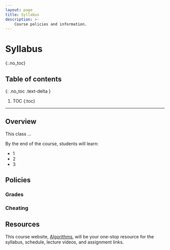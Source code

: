```yaml
---
layout: page
title: Syllabus
description: >-
    Course policies and information.
---
```


# Syllabus
{:.no_toc}

## Table of contents
{: .no_toc .text-delta }

1. TOC
{:toc}

---
## Overview

This class ...

By the end of the course, students will learn:
- 1
- 2
- 3


## Policies

### Grades

### Cheating

## Resources

This course website, [Algorithms](../Algo2023W/index.md), will be your one-stop resource for the syllabus, schedule, lecture videos, and assignment links. 


